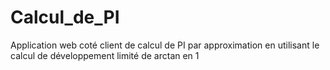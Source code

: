# Calcul_de_PI
Application web coté client de calcul de PI par approximation en utilisant le calcul de développement limité de arctan en 1
